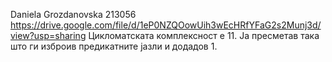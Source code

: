 Daniela Grozdanovska 213056
https://drive.google.com/file/d/1eP0NZQOowUih3wEcHRfYFaG2s2Munj3d/view?usp=sharing
Цикломатската комплексност е 11. Ја пресметав така што ги изброив предикатните јазли и додадов 1.
